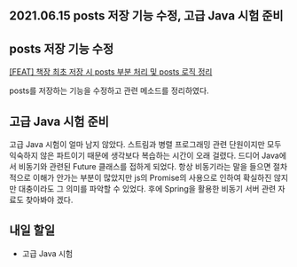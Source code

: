 ## 2021.06.15 posts 저장 기능 수정, 고급 Java 시험 준비

## posts 저장 기능 수정

[[FEAT] 책장 최초 저장 시 posts 부분 처리 및 posts 로직 정리](https://github.com/SKHUED-IN/skhuedin/issues/169)

posts를 저장하는 기능을 수정하고 관련 메소드를 정리하였다.

## 고급 Java 시험 준비

고급 Java 시험이 얼마 남지 않았다. 스트림과 병렬 프로그래밍 관련 단원이지만 모두 익숙하지 않은 파트이기 때문에 생각보다 복습하는 시간이 오래 걸렸다. 드디어 Java에서 비동기와 관련된 Future 클래스를 접하게 되었다. 항상 비동기라는 말을 들으면 절차적으로 이해가 안가는 부분이 많았지만 js의 Promise의 사용으로 인하여 확실하진 않지만 대충이라도 그 의미를 파악할 수 있었다. 후에 Spring을 활용한 비동기 서버 관련 자료도 찾아봐야 겠다.

## 내일 할일
 - 고급 Java 시험
